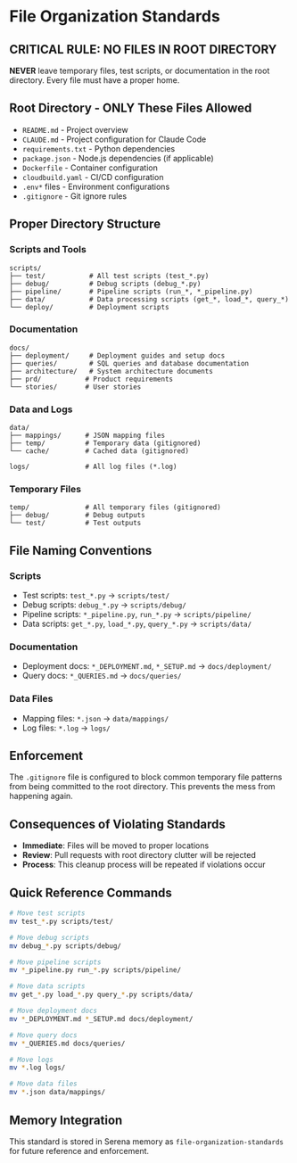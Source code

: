 # File Organization Standards

## CRITICAL RULE: NO FILES IN ROOT DIRECTORY

**NEVER** leave temporary files, test scripts, or documentation in the root directory. Every file must have a proper home.

## Root Directory - ONLY These Files Allowed

- `README.md` - Project overview
- `CLAUDE.md` - Project configuration for Claude Code
- `requirements.txt` - Python dependencies
- `package.json` - Node.js dependencies (if applicable)
- `Dockerfile` - Container configuration
- `cloudbuild.yaml` - CI/CD configuration
- `.env*` files - Environment configurations
- `.gitignore` - Git ignore rules

## Proper Directory Structure

### Scripts and Tools
```
scripts/
├── test/           # All test scripts (test_*.py)
├── debug/          # Debug scripts (debug_*.py)
├── pipeline/       # Pipeline scripts (run_*, *_pipeline.py)
├── data/           # Data processing scripts (get_*, load_*, query_*)
└── deploy/         # Deployment scripts
```

### Documentation
```
docs/
├── deployment/     # Deployment guides and setup docs
├── queries/        # SQL queries and database documentation
├── architecture/   # System architecture documents
├── prd/           # Product requirements
└── stories/       # User stories
```

### Data and Logs
```
data/
├── mappings/      # JSON mapping files
├── temp/          # Temporary data (gitignored)
└── cache/         # Cached data (gitignored)

logs/              # All log files (*.log)
```

### Temporary Files
```
temp/              # All temporary files (gitignored)
├── debug/         # Debug outputs
└── test/          # Test outputs
```

## File Naming Conventions

### Scripts
- Test scripts: `test_*.py` → `scripts/test/`
- Debug scripts: `debug_*.py` → `scripts/debug/`
- Pipeline scripts: `*_pipeline.py`, `run_*.py` → `scripts/pipeline/`
- Data scripts: `get_*.py`, `load_*.py`, `query_*.py` → `scripts/data/`

### Documentation
- Deployment docs: `*_DEPLOYMENT.md`, `*_SETUP.md` → `docs/deployment/`
- Query docs: `*_QUERIES.md` → `docs/queries/`

### Data Files
- Mapping files: `*.json` → `data/mappings/`
- Log files: `*.log` → `logs/`

## Enforcement

The `.gitignore` file is configured to block common temporary file patterns from being committed to the root directory. This prevents the mess from happening again.

## Consequences of Violating Standards

- **Immediate**: Files will be moved to proper locations
- **Review**: Pull requests with root directory clutter will be rejected
- **Process**: This cleanup process will be repeated if violations occur

## Quick Reference Commands

```bash
# Move test scripts
mv test_*.py scripts/test/

# Move debug scripts
mv debug_*.py scripts/debug/

# Move pipeline scripts
mv *_pipeline.py run_*.py scripts/pipeline/

# Move data scripts
mv get_*.py load_*.py query_*.py scripts/data/

# Move deployment docs
mv *_DEPLOYMENT.md *_SETUP.md docs/deployment/

# Move query docs
mv *_QUERIES.md docs/queries/

# Move logs
mv *.log logs/

# Move data files
mv *.json data/mappings/
```

## Memory Integration

This standard is stored in Serena memory as `file-organization-standards` for future reference and enforcement.